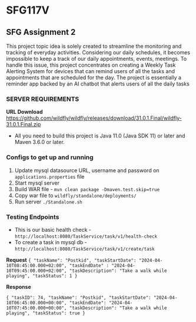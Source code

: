# SFG117V
## SFG Assignment 2


This project topic idea is solely created to streamline the monitoring and tracking of everyday activities. Considering our daily schedules, it becomes impossible to keep a track of our daily appointments, events, meetings. To handle this issue, this project concentrates on creating a Weekly Task Alerting System for devices that can remind users of all the tasks and appointments that are scheduled for the day. The project is essentially a reminder app backed by an AI chatbot that alerts users of all the daily tasks


### SERVER REQUIREMENTS

**URL Download** https://github.com/wildfly/wildfly/releases/download/31.0.1.Final/wildfly-31.0.1.Final.zip


- All you need to build this project is Java 11.0 (Java SDK 11) or later and Maven 3.6.0 or later.


### Configs to get up and running

1. Update mysql datasource URL, username and password on `applications.properties` file 
2. Start mysql server
3. Build WAR file - `mvn clean package -Dmaven.test.skip=true`
4. Copy war file to `wildfly/standalone/deployments/`
5. Run server `./Standalone.sh`

### Testing Endpoints

- This is our basic health check - `http://localhost:8080/TaskService/task/v1/health-check`
- To create a task in mysql db - `http://localhost:8080/TaskService/task/v1/create/task`

**Request**
`{
    "taskName": "Postkid",
    "taskStartDate": "2024-04-10T08:45:00.000+02:00",
    "taskEndDate" : "2024-04-10T09:45:00.000+02:00",
    "taskDescription": "Take a walk while playing",
    "taskStatus": 1
}`


**Response**

`{
    "taskID": 74,
    "taskName": "Postkid",
    "taskStartDate": "2024-04-10T06:45:00.000+00:00",
    "taskEndDate": "2024-04-10T07:45:00.000+00:00",
    "taskDescription": "Take a walk while playing",
    "taskStatus": true
}`
